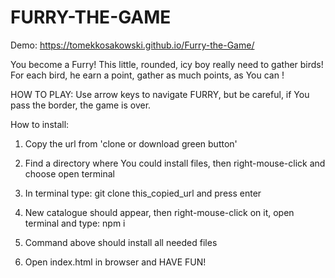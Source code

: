 # FURRY-THE-GAME

Demo: https://tomekkosakowski.github.io/Furry-the-Game/

You become a Furry! This little, rounded, icy boy really need to gather birds!
For each bird, he earn a point, gather as much points, as You can !

HOW TO PLAY: Use arrow keys to navigate FURRY, but be careful, if You pass the border, the game is over.

How to install:

1. Copy the url from 'clone or download green button'

2. Find a directory where You could install files, then right-mouse-click and choose open terminal

3. In terminal type: git clone this_copied_url and press enter

4. New catalogue should appear, then right-mouse-click on it, open terminal and type: npm i

5. Command above should install all needed files

6. Open index.html in browser and HAVE FUN!

